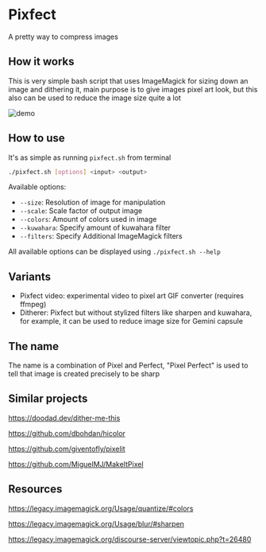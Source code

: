 # Pixfect

A pretty way to compress images

## How it works

This is very simple bash script that uses ImageMagick for sizing down an image and dithering it, main purpose is to give images pixel art look, but this also can be used to reduce the image size quite a lot

![demo](demo/demo.gif)

## How to use

It's as simple as running `pixfect.sh` from terminal

```sh
./pixfect.sh [options] <input> <output>
```

Available options:

- `--size`: Resolution of image for manipulation
- `--scale`: Scale factor of output image
- `--colors`: Amount of colors used in image
- `--kuwahara`: Specify amount of kuwahara filter
- `--filters`: Specify Additional ImageMagick filters

All available options can be displayed using `./pixfect.sh --help`

## Variants

- Pixfect video: experimental video to pixel art GIF converter (requires ffmpeg)
- Ditherer: Pixfect but without stylized filters like sharpen and kuwahara, for example, it can be used to reduce image size for Gemini capsule

## The name

The name is a combination of Pixel and Perfect, "Pixel Perfect" is used to tell that image is created precisely to be sharp

## Similar projects

https://doodad.dev/dither-me-this

https://github.com/dbohdan/hicolor

https://github.com/giventofly/pixelit

https://github.com/MiguelMJ/MakeItPixel

## Resources

https://legacy.imagemagick.org/Usage/quantize/#colors

https://legacy.imagemagick.org/Usage/blur/#sharpen

https://legacy.imagemagick.org/discourse-server/viewtopic.php?t=26480

